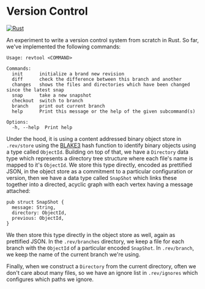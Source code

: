 # Version Control

[![Rust](https://github.com/SamuelSchlesinger/version-control/actions/workflows/rust.yml/badge.svg)](https://github.com/SamuelSchlesinger/version-control/actions/workflows/rust.yml)

An experiment to write a version control system from scratch in Rust. So far,
we've implemented the following commands:

```
Usage: revtool <COMMAND>

Commands:
  init      initialize a brand new revision
  diff      check the difference between this branch and another
  changes   shows the files and directories which have been changed since the latest snap
  snap      take a new snapshot
  checkout  switch to branch
  branch    print out current branch
  help      Print this message or the help of the given subcommand(s)

Options:
  -h, --help  Print help
```

Under the hood, it is using a content addressed binary object store in
`.rev/store` using the [BLAKE3](https://github.com/BLAKE3-team/BLAKE3) hash
function to identify binary objects using a type called `ObjectId`. Building on
top of that, we have a `Directory` data type which represents a directory tree
structure where each file's name is mapped to it's `ObjectId`. We store this
type directly, encoded as prettified JSON, in the object store as a commitment
to a particular configuration or version, then we have a data type called
`SnapShot` which links these together into a directed, acyclic graph with each
vertex having a message attached:

```
pub struct SnapShot {
  message: String,
  directory: ObjectId,
  previous: ObjectId,
}
```

We then store this type directly in the object store as well, again as
prettified JSON. In the `.rev/branches` directory, we keep a file for each
branch with the `ObjectId` of a particular encoded `SnapShot`. In
`.rev/branch`, we keep the name of the current branch we're using.

Finally, when we construct a `Directory` from the current directory, often we
don't care about many files, so we have an ignore list in `.rev/ignores` which
configures which paths we ignore.
